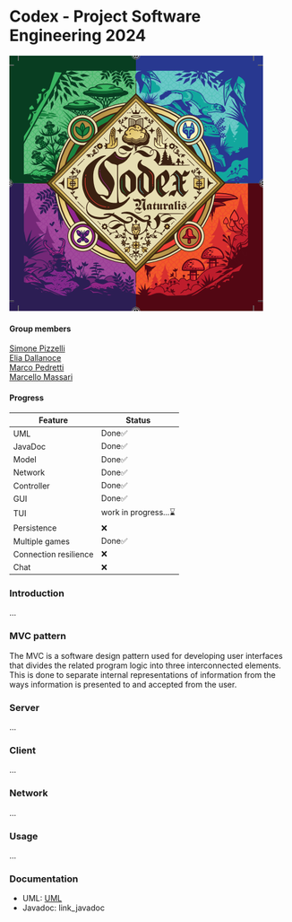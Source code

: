 # Codex -  Project Software Engineering 2024
![codex](https://github.com/EliaDallanoce432/IS24-LB08/blob/master/Deliveries/Images/codex_logo.png)
#### Group members 
[Simone Pizzelli](https://github.com/SimonePizzelli) <br>
[Elia Dallanoce](https://github.com/EliaDallanoce432) <br>
[Marco Pedretti](https://github.com/10736964) <br>
[Marcello Massari](https://github.com/MarcelloMassari) <br>

#### Progress 

| Feature | Status |
|--|--|
| UML | Done✅ |
| JavaDoc | Done✅ |
| Model | Done✅ |
| Network | Done✅ |
| Controller| Done✅ | 
| GUI |  Done✅ |
| TUI | work in progress...⌛ |
| Persistence | ❌ |
| Multiple games | Done✅ |
| Connection resilience | ❌ |
| Chat | ❌ |

### Introduction
...
### MVC pattern

The MVC is a software design pattern used for developing user interfaces that
divides the related program logic into three interconnected elements.
This is done to separate internal representations of information from the ways information is presented to and accepted from the user.

### Server
...

### Client
...

### Network

...

### Usage

...

### Documentation

- UML: [UML](https://github.com/EliaDallanoce432/IS24-LB08/blob/master/Deliveries/UML)
- Javadoc: link_javadoc


